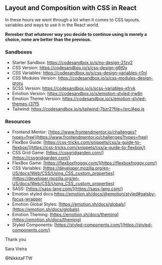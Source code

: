 ## **Layout and Composition with CSS in React**

In these hours we went through a lot when it comes to CSS layouts, variables and ways to use it in the React world.

**Remeber that whatever way you decide to continue using is merely a choice, none are better than the previous.**

### Sandboxes

 - Starter Sandbox: https://codesandbox.io/s/no-design-21zy2
 - CSS Version: https://codesandbox.io/s/css-design-g6t0v
 - CSS Variables: https://codesandbox.io/s/css-design-variables-ri1nl
 - CSS Modules Version: https://codesandbox.io/s/css-modules-design-qroru
 - SCSS Version: https://codesandbox.io/s/scss-variables-xfrvk
 - Emotion Version: https://codesandbox.io/s/emotion-styled-jrw8n
 - Emotion Theme Version: https://codesandbox.io/s/emotion-styled-themes-i37f5
 - Tailwind: https://codesandbox.io/s/tailwind-7bzr2?file=/src/App.js

### Resources

- Frontend Mentor: [https://www.frontendmentor.io/challenges?types=free](https://www.frontendmentor.io/challenges?types=free)
- FlexBox Guide: [https://css-tricks.com/snippets/css/a-guide-to-flexbox/](https://css-tricks.com/snippets/css/a-guide-to-flexbox/)
- CSS Grid Game: [https://cssgridgarden.com/](https://cssgridgarden.com/)
- FlexBox Game: [https://flexboxfroggy.com/](https://flexboxfroggy.com/)
- CSS Variables: [https://developer.mozilla.org/en-US/docs/Web/CSS/Using_CSS_custom_properties](https://developer.mozilla.org/en-US/docs/Web/CSS/Using_CSS_custom_properties)
- SASS: [https://sass-lang.com/](https://sass-lang.com/)
 - Emotion styled docs https://emotion.sh/docs/@emotion/styled#gatsby-focus-wrapper
 - Emotion Global Styles: [https://emotion.sh/docs/globals](https://emotion.sh/docs/globals)
 - Emotion Theming: [https://emotion.sh/docs/theming](https://emotion.sh/docs/theming)
 - Styled Components: [https://styled-components.com/](https://styled-components.com/)


Thank you

Sara Vieira

@NikkitaFTW
